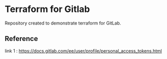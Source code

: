 # Terraform for Gitlab

Repository created to demonstrate terraform for GitLab.

## Reference
link 1 : https://docs.gitlab.com/ee/user/profile/personal_access_tokens.html
